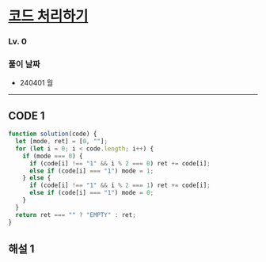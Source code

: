 # [코드 처리하기](https://school.programmers.co.kr/learn/courses/30/lessons/181932)

### Lv. 0

### 풀이 날짜

- 240401 월

---

## CODE 1

```javascript
function solution(code) {
  let [mode, ret] = [0, ""];
  for (let i = 0; i < code.length; i++) {
    if (mode === 0) {
      if (code[i] !== "1" && i % 2 === 0) ret += code[i];
      else if (code[i] === "1") mode = 1;
    } else {
      if (code[i] !== "1" && i % 2 === 1) ret += code[i];
      else if (code[i] === "1") mode = 0;
    }
  }
  return ret === "" ? "EMPTY" : ret;
}
```

## 해설 1
